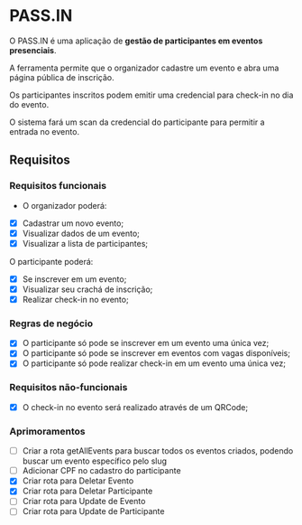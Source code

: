 # PASS.IN

O PASS.IN é uma aplicação de **gestão de participantes em eventos presenciais**. 

A ferramenta permite que o organizador cadastre um evento e abra uma página pública de inscrição.

Os participantes inscritos podem emitir uma credencial para check-in no dia do evento.

O sistema fará um scan da credencial do participante para permitir a entrada no evento.

## Requisitos

### Requisitos funcionais

- O organizador poderá:
- [X] Cadastrar um novo evento;
- [X] Visualizar dados de um evento;
- [X] Visualizar a lista de participantes; 

O participante poderá:
- [X] Se inscrever em um evento;
- [X] Visualizar seu crachá de inscrição;
- [X] Realizar check-in no evento;

### Regras de negócio

- [X] O participante só pode se inscrever em um evento uma única vez;
- [X] O participante só pode se inscrever em eventos com vagas disponíveis;
- [X] O participante só pode realizar check-in em um evento uma única vez;

### Requisitos não-funcionais

- [X] O check-in no evento será realizado através de um QRCode;

### Aprimoramentos

- [ ] Criar a rota getAllEvents para buscar todos os eventos criados, podendo buscar um evento específico pelo slug
- [ ] Adicionar CPF no cadastro do participante
- [X] Criar rota para Deletar Evento
- [X] Criar rota para Deletar Participante
- [ ] Criar rota para Update de Evento
- [ ] Criar rota para Update de Participante
